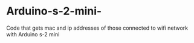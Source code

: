 # Arduino-s-2-mini-
Code that gets mac and ip addresses of those connected to wifi network with Arduino s-2 mini

